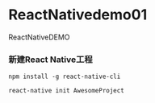 # ReactNativedemo01
ReactNativeDEMO


### 新建React Native工程

	npm install -g react-native-cli

	react-native init AwesomeProject